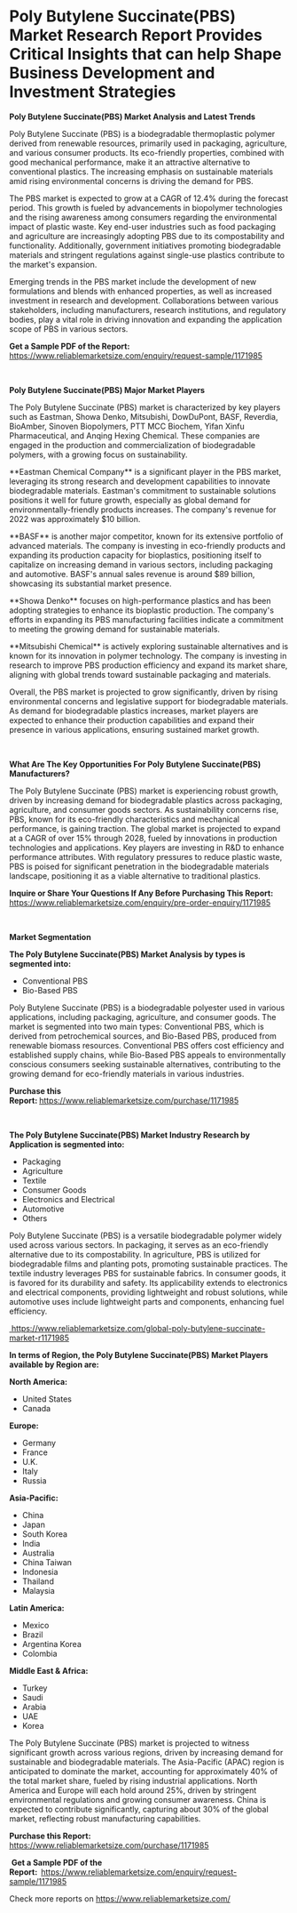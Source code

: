 <p><h1>Poly Butylene Succinate(PBS) Market Research Report Provides Critical Insights that can help Shape Business Development and Investment Strategies</h1></p><p><strong>Poly Butylene Succinate(PBS) Market Analysis and Latest Trends</strong></p>
<p><p>Poly Butylene Succinate (PBS) is a biodegradable thermoplastic polymer derived from renewable resources, primarily used in packaging, agriculture, and various consumer products. Its eco-friendly properties, combined with good mechanical performance, make it an attractive alternative to conventional plastics. The increasing emphasis on sustainable materials amid rising environmental concerns is driving the demand for PBS.</p><p>The PBS market is expected to grow at a CAGR of 12.4% during the forecast period. This growth is fueled by advancements in biopolymer technologies and the rising awareness among consumers regarding the environmental impact of plastic waste. Key end-user industries such as food packaging and agriculture are increasingly adopting PBS due to its compostability and functionality. Additionally, government initiatives promoting biodegradable materials and stringent regulations against single-use plastics contribute to the market's expansion.</p><p>Emerging trends in the PBS market include the development of new formulations and blends with enhanced properties, as well as increased investment in research and development. Collaborations between various stakeholders, including manufacturers, research institutions, and regulatory bodies, play a vital role in driving innovation and expanding the application scope of PBS in various sectors.</p></p>
<p><strong>Get a Sample PDF of the Report:&nbsp;</strong> <a href="https://www.reliablemarketsize.com/enquiry/request-sample/1171985?utm_campaign=3269&utm_medium=2&utm_source=Github&utm_content=ia&utm_term=03042025&utm_id=poly-butylene-succinatepbs">https://www.reliablemarketsize.com/enquiry/request-sample/1171985</a></p>
<p>&nbsp;</p>
<p><strong>Poly Butylene Succinate(PBS) Major Market Players</strong></p>
<p><p>The Poly Butylene Succinate (PBS) market is characterized by key players such as Eastman, Showa Denko, Mitsubishi, DowDuPont, BASF, Reverdia, BioAmber, Sinoven Biopolymers, PTT MCC Biochem, Yifan Xinfu Pharmaceutical, and Anqing Hexing Chemical. These companies are engaged in the production and commercialization of biodegradable polymers, with a growing focus on sustainability.</p><p>**Eastman Chemical Company** is a significant player in the PBS market, leveraging its strong research and development capabilities to innovate biodegradable materials. Eastman's commitment to sustainable solutions positions it well for future growth, especially as global demand for environmentally-friendly products increases. The company's revenue for 2022 was approximately $10 billion.</p><p>**BASF** is another major competitor, known for its extensive portfolio of advanced materials. The company is investing in eco-friendly products and expanding its production capacity for bioplastics, positioning itself to capitalize on increasing demand in various sectors, including packaging and automotive. BASF's annual sales revenue is around $89 billion, showcasing its substantial market presence.</p><p>**Showa Denko** focuses on high-performance plastics and has been adopting strategies to enhance its bioplastic production. The company's efforts in expanding its PBS manufacturing facilities indicate a commitment to meeting the growing demand for sustainable materials.</p><p>**Mitsubishi Chemical** is actively exploring sustainable alternatives and is known for its innovation in polymer technology. The company is investing in research to improve PBS production efficiency and expand its market share, aligning with global trends toward sustainable packaging and materials.</p><p>Overall, the PBS market is projected to grow significantly, driven by rising environmental concerns and legislative support for biodegradable materials. As demand for biodegradable plastics increases, market players are expected to enhance their production capabilities and expand their presence in various applications, ensuring sustained market growth.</p></p>
<p>&nbsp;</p>
<p><strong>What Are The Key Opportunities For Poly Butylene Succinate(PBS) Manufacturers?</strong></p>
<p><p>The Poly Butylene Succinate (PBS) market is experiencing robust growth, driven by increasing demand for biodegradable plastics across packaging, agriculture, and consumer goods sectors. As sustainability concerns rise, PBS, known for its eco-friendly characteristics and mechanical performance, is gaining traction. The global market is projected to expand at a CAGR of over 15% through 2028, fueled by innovations in production technologies and applications. Key players are investing in R&D to enhance performance attributes. With regulatory pressures to reduce plastic waste, PBS is poised for significant penetration in the biodegradable materials landscape, positioning it as a viable alternative to traditional plastics.</p></p>
<p><strong>Inquire or Share Your Questions If Any Before Purchasing This Report:</strong> <a href="https://www.reliablemarketsize.com/enquiry/pre-order-enquiry/1171985?utm_campaign=3269&utm_medium=2&utm_source=Github&utm_content=ia&utm_term=03042025&utm_id=poly-butylene-succinatepbs">https://www.reliablemarketsize.com/enquiry/pre-order-enquiry/1171985</a></p>
<p>&nbsp;</p>
<p><strong>Market Segmentation</strong></p>
<p><strong>The Poly Butylene Succinate(PBS) Market Analysis by types is segmented into:</strong></p>
<p><ul><li>Conventional PBS</li><li>Bio-Based PBS</li></ul></p>
<p><p>Poly Butylene Succinate (PBS) is a biodegradable polyester used in various applications, including packaging, agriculture, and consumer goods. The market is segmented into two main types: Conventional PBS, which is derived from petrochemical sources, and Bio-Based PBS, produced from renewable biomass resources. Conventional PBS offers cost efficiency and established supply chains, while Bio-Based PBS appeals to environmentally conscious consumers seeking sustainable alternatives, contributing to the growing demand for eco-friendly materials in various industries.</p></p>
<p><strong>Purchase this Report:&nbsp;</strong><a href="https://www.reliablemarketsize.com/purchase/1171985?utm_campaign=3269&utm_medium=2&utm_source=Github&utm_content=ia&utm_term=03042025&utm_id=poly-butylene-succinatepbs">https://www.reliablemarketsize.com/purchase/1171985</a></p>
<p>&nbsp;</p>
<p><strong>The Poly Butylene Succinate(PBS) Market Industry Research by Application is segmented into:</strong></p>
<p><ul><li>Packaging</li><li>Agriculture</li><li>Textile</li><li>Consumer Goods</li><li>Electronics and Electrical</li><li>Automotive</li><li>Others</li></ul></p>
<p><p>Poly Butylene Succinate (PBS) is a versatile biodegradable polymer widely used across various sectors. In packaging, it serves as an eco-friendly alternative due to its compostability. In agriculture, PBS is utilized for biodegradable films and planting pots, promoting sustainable practices. The textile industry leverages PBS for sustainable fabrics. In consumer goods, it is favored for its durability and safety. Its applicability extends to electronics and electrical components, providing lightweight and robust solutions, while automotive uses include lightweight parts and components, enhancing fuel efficiency.</p></p>
<p><a href="https://www.reliablemarketsize.com/global-poly-butylene-succinate-market-r1171985?utm_campaign=3269&utm_medium=2&utm_source=Github&utm_content=ia&utm_term=03042025&utm_id=poly-butylene-succinatepbs">&nbsp;https://www.reliablemarketsize.com/global-poly-butylene-succinate-market-r1171985</a></p>
<p><strong>In terms of Region, the Poly Butylene Succinate(PBS) Market Players available by Region are:</strong></p>
<p>
    <p> <strong> North America: </strong>
        <ul>
            <li>United States</li>
            <li>Canada</li>
        </ul>
        </p> 
    <p> <strong> Europe: </strong>
        <ul>
            <li>Germany</li>
            <li>France</li>
            <li>U.K.</li>
            <li>Italy</li>
            <li>Russia</li>
        </ul>
        </p> 
    <p> <strong> Asia-Pacific: </strong>
        <ul>
            <li>China</li>
            <li>Japan</li>
            <li>South Korea</li>
            <li>India</li>
            <li>Australia</li>
            <li>China Taiwan</li>
            <li>Indonesia</li>
            <li>Thailand</li>
            <li>Malaysia</li>
        </ul>
        </p> 
    <p> <strong> Latin America: </strong>
        <ul>
            <li>Mexico</li>
            <li>Brazil</li>
            <li>Argentina Korea</li>
            <li>Colombia</li>
        </ul>
        </p> 
    <p> <strong> Middle East & Africa: </strong>
        <ul>
            <li>Turkey</li>
            <li>Saudi</li>
            <li>Arabia</li>
            <li>UAE</li>
            <li>Korea</li>
        </ul>
    </p>
    </p>
<p><p>The Poly Butylene Succinate (PBS) market is projected to witness significant growth across various regions, driven by increasing demand for sustainable and biodegradable materials. The Asia-Pacific (APAC) region is anticipated to dominate the market, accounting for approximately 40% of the total market share, fueled by rising industrial applications. North America and Europe will each hold around 25%, driven by stringent environmental regulations and growing consumer awareness. China is expected to contribute significantly, capturing about 30% of the global market, reflecting robust manufacturing capabilities.</p></p>
<p><strong>Purchase this Report: </strong><a href="https://www.reliablemarketsize.com/purchase/1171985?utm_campaign=3269&utm_medium=2&utm_source=Github&utm_content=ia&utm_term=03042025&utm_id=poly-butylene-succinatepbs">https://www.reliablemarketsize.com/purchase/1171985</a></p>
<p>&nbsp;<strong>Get a Sample PDF of the Report:&nbsp;&nbsp;</strong><a href="https://www.reliablemarketsize.com/enquiry/request-sample/1171985?utm_campaign=3269&utm_medium=2&utm_source=Github&utm_content=ia&utm_term=03042025&utm_id=poly-butylene-succinatepbs">https://www.reliablemarketsize.com/enquiry/request-sample/1171985</a></p>
<p><strong></strong></p>
<p>Check more reports on <a href="https://www.reliablemarketsize.com/?utm_campaign=3269&utm_medium=2&utm_source=Github&utm_content=ia&utm_term=03042025&utm_id=poly-butylene-succinatepbs">https://www.reliablemarketsize.com/</a></p>